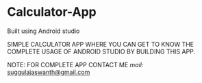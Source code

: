 # Calculator-App
Built using Android studio

SIMPLE CALCULATOR APP WHERE YOU CAN GET TO KNOW THE COMPLETE USAGE OF ANDROID STUDIO BY BUILDING THIS APP.



NOTE: FOR COMPLETE APP CONTACT ME
*mail:* suggulajaswanth@gmail.com
